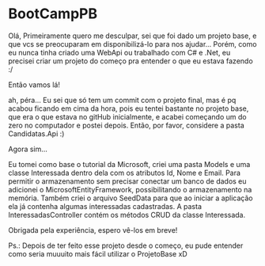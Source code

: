# BootCampPB

Olá,
Primeiramente quero me desculpar, sei que foi dado um projeto base, e que vcs se preocuparam em disponibilizá-lo para nos ajudar...
Porém, como eu nunca tinha criado uma WebApi ou trabalhado com C# e .Net, eu precisei criar um projeto do começo pra entender o que eu estava fazendo :/

Então vamos lá!

ah, péra... Eu sei que só tem um commit com o projeto final, mas é pq acabou ficando em cima da hora, 
pois eu tentei bastante no projeto base, que era o que estava no gitHub inicialmente, e acabei começando um do zero no computador e postei depois.
Então, por favor, considere a pasta Candidatas.Api  :)

Agora sim...

Eu tomei como base o tutorial da Microsoft, criei uma pasta Models e uma classe Interessada dentro dela com os atributos Id, Nome e Email.
Para permitir o armazenamento sem precisar conectar um banco de dados eu adicionei o MicrosoftEntityFramework, possibilitando o armazenamento na memória.
Também criei o arquivo SeedData para que ao iniciar a aplicação ela já contenha algumas interessadas cadastradas.
A pasta InteressadasController contém os métodos CRUD da classe Interessada.

Obrigada pela experiência, espero vê-los em breve!

Ps.: Depois de ter feito esse projeto desde o começo, eu pude entender como seria muuuito mais fácil utilizar o ProjetoBase xD

